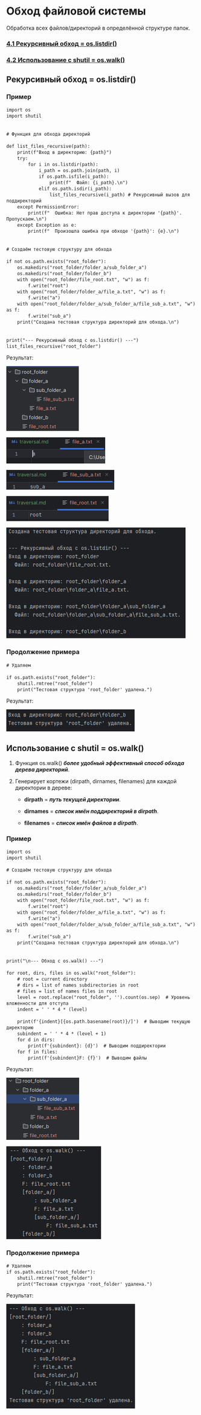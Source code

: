 # Обход файловой системы

Обработка всех файлов/директорий в определённой структуре папок.

### [4.1 Рекурсивный обход = os.listdir()](#title0)
### [4.2 Использование c shutil = os.walk()](#title1)

## <a id="title0">Рекурсивный обход = os.listdir()</a>

### Пример
```
import os
import shutil


# Функция для обхода директорий

def list_files_recursive(path):
    print(f"Вход в директорию: {path}")
    try:
        for i in os.listdir(path):
            i_path = os.path.join(path, i)
            if os.path.isfile(i_path):
                print(f"  Файл: {i_path}.\n")
            elif os.path.isdir(i_path):
                list_files_recursive(i_path) # Рекурсивный вызов для поддиректорий
    except PermissionError:
        print(f"  Ошибка: Нет прав доступа к директории '{path}'. Пропускаем.\n")
    except Exception as e:
        print(f"  Произошла ошибка при обходе '{path}': {e}.\n")


# Создаём тестовую структуру для обхода

if not os.path.exists("root_folder"):
    os.makedirs("root_folder/folder_a/sub_folder_a")
    os.makedirs("root_folder/folder_b")
    with open("root_folder/file_root.txt", "w") as f:
        f.write("root")
    with open("root_folder/folder_a/file_a.txt", "w") as f:
        f.write("a")
    with open("root_folder/folder_a/sub_folder_a/file_sub_a.txt", "w") as f:
        f.write("sub_a")
    print("Создана тестовая структура директорий для обхода.\n")


print("--- Рекурсивный обход с os.listdir() ---")
list_files_recursive("root_folder")
```
Результат:

![img.png](img.png)

![img_1.png](img_1.png)

![img_2.png](img_2.png)

![img_3.png](img_3.png)

![img_4.png](img_4.png)

### Продолжение примера
```
# Удаляем

if os.path.exists("root_folder"):
    shutil.rmtree("root_folder")
    print("Тестовая структура 'root_folder' удалена.")
```
Результат:

![img_5.png](img_5.png)

## <a id="title1">Использование c shutil = os.walk()</a>

1. Функция os.walk() ***более удобный эффективный способ  обхода дерева директорий***.

2. Генерирует кортежи (dirpath, dirnames, filenames) для каждой директории в дереве:

    + **dirpath** = ***путь текущей директории***.

    + **dirnames** = ***список имён поддиректорий в dirpath***.

    + **filenames** = ***список имён файлов в dirpath***.

### Пример
```
import os
import shutil

# Создаём тестовую структуру для обхода

if not os.path.exists("root_folder"):
    os.makedirs("root_folder/folder_a/sub_folder_a")
    os.makedirs("root_folder/folder_b")
    with open("root_folder/file_root.txt", "w") as f:
        f.write("root")
    with open("root_folder/folder_a/file_a.txt", "w") as f:
        f.write("a")
    with open("root_folder/folder_a/sub_folder_a/file_sub_a.txt", "w") as f:
        f.write("sub_a")
    print("Создана тестовая структура директорий для обхода.\n")


print("\n--- Обход с os.walk() ---")

for root, dirs, files in os.walk("root_folder"):
    # root = current directory
    # dirs = list of names subdirectories in root
    # files = list of names files in root
    level = root.replace("root_folder", '').count(os.sep)  # Уровень вложенности для отступа
    indent = ' ' * 4 * (level)

    print(f'{indent}[{os.path.basename(root)}/]')  # Выводим текущую директорию
    subindent = ' ' * 4 * (level + 1)
    for d in dirs:
        print(f'{subindent}: {d}')  # Выводим поддиректории
    for f in files:
        print(f'{subindent}F: {f}')  # Выводим файлы
```
Результат:

![img_6.png](img_6.png)

![img_7.png](img_7.png)

### Продолжение примера
```
# Удаляем
if os.path.exists("root_folder"):
    shutil.rmtree("root_folder")
    print("Тестовая структура 'root_folder' удалена.")
```
Результат:

![img_8.png](img_8.png)